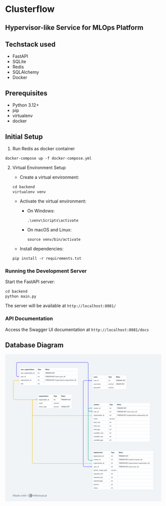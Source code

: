 # Clusterflow

## Hypervisor-like Service for MLOps Platform

## Techstack used
- FastAPI
- SQLite
- Redis
- SQLAlchemy
- Docker


## Prerequisites

- Python 3.12+
- pip
- virtualenv
- docker



## Initial Setup

1. Run Redis as docker container
```
docker-compose up -f docker-compose.yml
```


2. Virtual Environment Setup
    - Create a virtual environment:
    ```
    cd backend
    virtualenv venv
    ```

    - Activate the virtual environment:
        - On Windows:
            ```
            .\venv\Scripts\activate
            ```
        - On macOS and Linux:
            ```
            source venv/bin/activate
            ```

    - Install dependencies:
    ```
    pip install -r requirements.txt
    ```


### Running the Development Server

Start the FastAPI server:
```
cd backend
python main.py
```

The server will be available at `http://localhost:8081/`

### API Documentation

Access the Swagger UI documentation at `http://localhost:8081/docs`


## Database Diagram

![DB Diagram](./media/DBdiagram.png)